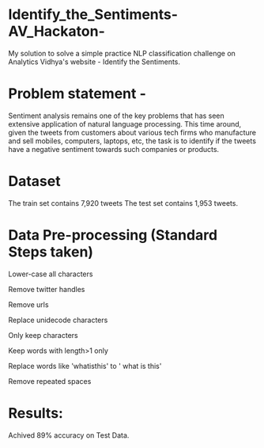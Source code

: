 # Identify_the_Sentiments-AV_Hackaton-
My solution to solve a simple practice NLP classification challenge on Analytics Vidhya's website - Identify the Sentiments.

# Problem statement -

Sentiment analysis remains one of the key problems that has seen extensive application of natural language processing. This time around, given the tweets from customers about various tech firms who manufacture and sell mobiles, computers, laptops, etc, the task is to identify if the tweets have a negative sentiment towards such companies or products.

# Dataset

The train set contains 7,920 tweets The test set contains 1,953 tweets.

# Data Pre-processing (Standard Steps taken)

Lower-case all characters

Remove twitter handles

Remove urls

Replace unidecode characters

Only keep characters

Keep words with length>1 only

Replace words like 'whatisthis' to ' what is this'

Remove repeated spaces

# Results:
Achived 89% accuracy on Test Data.
